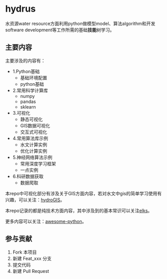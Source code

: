 # hydrus

水资源water resource方面利用python做模型model、算法algorithm和开发software development等工作所需的基础**技能**树学习。

## 主要内容

主要涉及的内容有：

- 1.Python基础
    - 基础环境配置
    - python基础
- 2.常用科学计算库
    - numpy
    - pandas
    - sklearn
- 3.可视化
    - 静态可视化
    - GIS数据可视化
    - 交互式可视化
- 4.常用算法库示例
    - 水文计算实例
    - 优化计算实例
- 5.神经网络算法示例
    - 常用深度学习框架
    - 一点实例
- 6.科研数据获取
    - 数据爬取

本repo中可视化部分有涉及关于GIS方面内容，若对水文中gis的简单学习使用有兴趣，可以关注：[hydroGIS](https://github.com/OuyangWenyu/hydroGIS)。

本repo记录的都是纯技术方面内容，其中涉及到的基本常识可以关注[elks](https://github.com/OuyangWenyu/elks)。

更多内容可以关注：[awesome-python](https://github.com/vinta/awesome-python)。

## 参与贡献

1. Fork 本项目
2. 新建 Feat_xxx 分支
3. 提交代码
4. 新建 Pull Request
